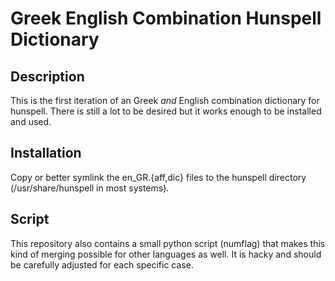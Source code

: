# Greek English Combination Hunspell Dictionary

## Description

This is the first iteration of an Greek *and* English combination dictionary for
hunspell. There is still a lot to be desired but it works enough to be installed
and used.

## Installation

Copy or better symlink the en_GR.{aff,dic} files to the hunspell directory
(/usr/share/hunspell in most systems).

## Script

This repository also contains a small python script (numflag) that makes this kind
of merging possible for other languages as well. It is hacky and should be carefully
adjusted for each specific case.